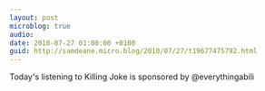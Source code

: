 ```yaml
---
layout: post
microblog: true
audio: 
date: 2010-07-27 01:00:00 +0100
guid: http://samdeane.micro.blog/2010/07/27/t19677475792.html
---
```

Today's listening to Killing Joke is sponsored by @everythingabili
